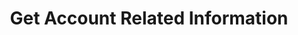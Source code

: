 ---
title: Get Account Related Information
position_number: 1
type: get
description: /user/account/info
content_markdown: |-

                #### **Limit Flow Rules**

                200/s/apikey
left_code_blocks:
    -
        code_block: "public void getMarketConfig() {\r\n\tString text = HttpUtil.get(URL + \"/data/api/user/v1/getMarketConfig\");\r\n\tSystem.out.println(text);\r\n}"
        title: Java
        language: java
right_code_blocks:
    - code_block: |-
        {
         "msgInfo": {
            "code": "",
            "msg": ""
          },
          "msg": "",
          "data": {
            "accountId": 0, //Account ID
            "allowOpenPosition": false, //Is it possible to open position
            "allowTrade": false, //Is it possible to trade
            "allowTransfer": false, //Is it possible to transfer
            "openTime": "", //Opening time
            "state": 0, //User status
            "userId": 0 //User ID
          },
          "code": 200
        }
      title: Response
      language: json
---